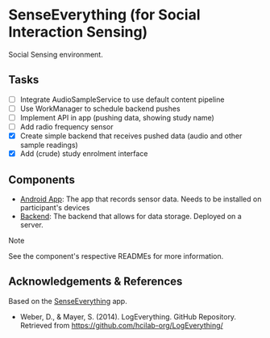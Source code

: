 # SenseEverything (for Social Interaction Sensing)
Social Sensing environment.

## Tasks
- [ ] Integrate AudioSampleService to use default content pipeline
- [ ] Use WorkManager to schedule backend pushes
- [ ] Implement API in app (pushing data, showing study name)
- [ ] Add radio frequency sensor
- [x] Create simple backend that receives pushed data (audio and other sample readings)
- [x] Add (crude) study enrolment interface

## Components
* [Android App](app-android): The app that records sensor data. Needs to be installed on participant's devices
* [Backend](backend): The backend that allows for data storage. Deployed on a server.

> [!NOTE]  
> See the component's respective READMEs for more information.

## Acknowledgements & References
Based on the [SenseEverything](https://github.com/mimuc/SenseEverything) app.

* Weber, D., & Mayer, S. (2014). LogEverything. GitHub Repository. Retrieved from https://github.com/hcilab-org/LogEverything/